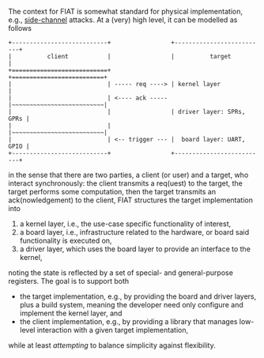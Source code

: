 <!--- ==================================================================== --->

The context for
FIAT 
is somewhat standard for physical implementation, e.g.,
[side-channel](https://en.wikipedia.org/wiki/Side-channel_attack)
attacks.  At a (very) high level, it can be modelled as follows

```
+---------------------------+                 +--------------------------+
|          client           |                 |          target          |
+===========================+                 +==========================+
|                           | ----- req ----> | kernel layer             |
|                           | <---- ack ----- |~~~~~~~~~~~~~~~~~~~~~~~~~~|
|                           |                 | driver layer: SPRs, GPRs |
|                           |                 |~~~~~~~~~~~~~~~~~~~~~~~~~~|
|                           | <-- trigger --- |  board layer: UART, GPIO |
+---------------------------+                 +--------------------------+
```

in the sense that there are two parties,
a client (or user)
and
a target,
who interact synchronously:
the client transmits a  req(uest)         to the target,
the target performs some computation,
then
the target transmits an ack(nowledgement) to the client,
FIAT structures the target implementation into

1. a kernel layer, 
   i.e., the use-case specific functionality of interest,
2. a  board layer,
   i.e., infrastructure related to the hardware, or board said functionality is executed on,
3. a driver layer,
   which uses the board layer to provide an interface to the kernel,

noting the state is reflected by a set of special- and general-purpose 
registers.  The goal is to support both

- the target implementation, e.g., by providing 
  the board and driver layers, plus a build system, meaning the developer need only configure and implement the kernel layer,
  and
- the client implementation, e.g., by providing 
  a library that manages low-level interaction with a given target implementation,

while at least *attempting* to balance simplicity against flexibility.

<!--- ==================================================================== --->
